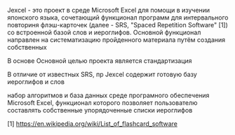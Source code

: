 Jexcel - это проект в среде Microsoft Excel для помощи в изучении японского языка, сочетающий функционал программ для интервального повториня флэш-карточек (далее - SRS, "Spaced Repetition Software" [1]) со встроенной базой слов и иероглифов.
Основной функционал направлен на систематизацию пройденного материала путём создания собственных


В основе 
Основной целью проекта является стандартизация 

В отличие от известных SRS, пр Jexcel содержит готовую базу иероглифов и слов

набор алгоритмов и база данных среде програмного обеспечения Microsoft Excel, функционал которого позволяет 
пользователю составлять собственные упорядоченные списки иероглифов







[1] https://en.wikipedia.org/wiki/List_of_flashcard_software
